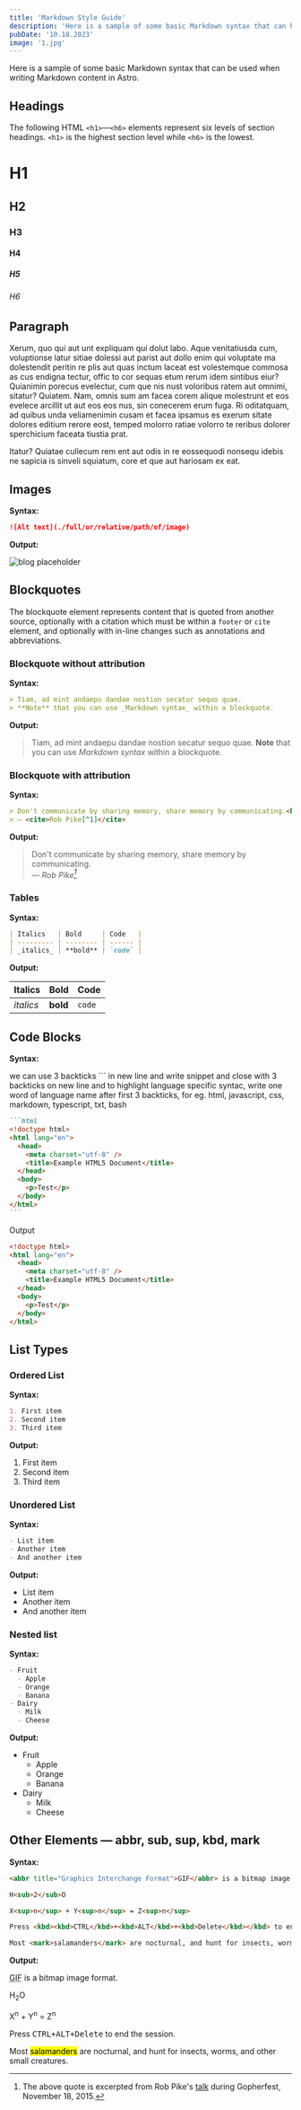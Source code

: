 ```yaml
---
title: 'Markdown Style Guide'
description: 'Here is a sample of some basic Markdown syntax that can be used when writing Markdown content in Astro.'
pubDate: '10.18.2023'
image: '1.jpg'
---
```


Here is a sample of some basic Markdown syntax that can be used when writing Markdown content in Astro.

## Headings

The following HTML `<h1>`—`<h6>` elements represent six levels of section headings. `<h1>` is the highest section level while `<h6>` is the lowest.

# H1

## H2

### H3

#### H4

##### H5

###### H6

## Paragraph

Xerum, quo qui aut unt expliquam qui dolut labo. Aque venitatiusda cum, voluptionse latur sitiae dolessi aut parist aut dollo enim qui voluptate ma dolestendit peritin re plis aut quas inctum laceat est volestemque commosa as cus endigna tectur, offic to cor sequas etum rerum idem sintibus eiur? Quianimin porecus evelectur, cum que nis nust voloribus ratem aut omnimi, sitatur? Quiatem. Nam, omnis sum am facea corem alique molestrunt et eos evelece arcillit ut aut eos eos nus, sin conecerem erum fuga. Ri oditatquam, ad quibus unda veliamenimin cusam et facea ipsamus es exerum sitate dolores editium rerore eost, temped molorro ratiae volorro te reribus dolorer sperchicium faceata tiustia prat.

Itatur? Quiatae cullecum rem ent aut odis in re eossequodi nonsequ idebis ne sapicia is sinveli squiatum, core et que aut hariosam ex eat.

## Images

**Syntax:**

```markdown
![Alt text](./full/or/relative/path/of/image)
```

**Output:**

![blog placeholder](/images/about.jpg)

## Blockquotes

The blockquote element represents content that is quoted from another source, optionally with a citation which must be within a `footer` or `cite` element, and optionally with in-line changes such as annotations and abbreviations.

### Blockquote without attribution

**Syntax:**

```markdown
> Tiam, ad mint andaepu dandae nostion secatur sequo quae.
> **Note** that you can use _Markdown syntax_ within a blockquote.
```

**Output:**

> Tiam, ad mint andaepu dandae nostion secatur sequo quae.
> **Note** that you can use _Markdown syntax_ within a blockquote.

### Blockquote with attribution

**Syntax:**

```markdown
> Don't communicate by sharing memory, share memory by communicating.<br>
> — <cite>Rob Pike[^1]</cite>
```

**Output:**

> Don't communicate by sharing memory, share memory by communicating.<br>
> — <cite>Rob Pike[^1]</cite>

[^1]: The above quote is excerpted from Rob Pike's [talk](https://www.youtube.com/watch?v=PAAkCSZUG1c) during Gopherfest, November 18, 2015.

### Tables

**Syntax:**

```markdown
| Italics   | Bold     | Code   |
| --------- | -------- | ------ |
| _italics_ | **bold** | `code` |
```

**Output:**

| Italics   | Bold     | Code   |
| --------- | -------- | ------ |
| _italics_ | **bold** | `code` |

## Code Blocks

**Syntax:**

we can use 3 backticks ``` in new line and write snippet and close with 3 backticks on new line and to highlight language specific syntac, write one word of language name after first 3 backticks, for eg. html, javascript, css, markdown, typescript, txt, bash

````markdown
```html
<!doctype html>
<html lang="en">
  <head>
    <meta charset="utf-8" />
    <title>Example HTML5 Document</title>
  </head>
  <body>
    <p>Test</p>
  </body>
</html>
```
````

Output

```html
<!doctype html>
<html lang="en">
  <head>
    <meta charset="utf-8" />
    <title>Example HTML5 Document</title>
  </head>
  <body>
    <p>Test</p>
  </body>
</html>
```

## List Types

### Ordered List

**Syntax:**

```markdown
1. First item
2. Second item
3. Third item
```

**Output:**

1. First item
2. Second item
3. Third item

### Unordered List

**Syntax:**

```markdown
- List item
- Another item
- And another item
```

**Output:**

- List item
- Another item
- And another item

### Nested list

**Syntax:**

```markdown
- Fruit
  - Apple
  - Orange
  - Banana
- Dairy
  - Milk
  - Cheese
```

**Output:**

- Fruit
  - Apple
  - Orange
  - Banana
- Dairy
  - Milk
  - Cheese

## Other Elements — abbr, sub, sup, kbd, mark

**Syntax:**

```markdown
<abbr title="Graphics Interchange Format">GIF</abbr> is a bitmap image format.

H<sub>2</sub>O

X<sup>n</sup> + Y<sup>n</sup> = Z<sup>n</sup>

Press <kbd><kbd>CTRL</kbd>+<kbd>ALT</kbd>+<kbd>Delete</kbd></kbd> to end the session.

Most <mark>salamanders</mark> are nocturnal, and hunt for insects, worms, and other small creatures.
```

**Output:**

<abbr title="Graphics Interchange Format">GIF</abbr> is a bitmap image format.

H<sub>2</sub>O

X<sup>n</sup> + Y<sup>n</sup> = Z<sup>n</sup>

Press <kbd><kbd>CTRL</kbd>+<kbd>ALT</kbd>+<kbd>Delete</kbd></kbd> to end the session.

Most <mark>salamanders</mark> are nocturnal, and hunt for insects, worms, and other small creatures.
